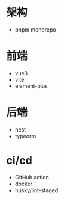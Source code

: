 # 架构
 - pnpm monorepo
# 前端
 - vue3
 - vite
 - element-plus
# 后端
 - nest
 - typeorm
# ci/cd
 - GitHub action
 - docker
 - husky/lint-staged